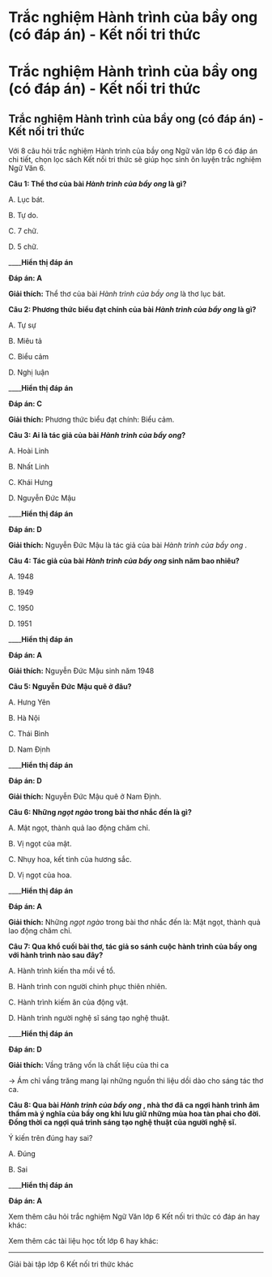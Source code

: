 # Trắc nghiệm Hành trình của bầy ong (có đáp án) - Kết nối tri thức

# Trắc nghiệm Hành trình của bầy ong (có đáp án) - Kết nối tri thức

## Trắc nghiệm Hành trình của bầy ong (có đáp án) - Kết nối tri thức

Với 8 câu hỏi trắc nghiệm Hành trình của bầy ong Ngữ văn lớp 6 có đáp án chi tiết, chọn lọc sách Kết nối tri thức sẽ giúp học sinh ôn luyện trắc nghiệm Ngữ Văn 6.

**Câu 1: Thể thơ của bài _Hành trình của bầy ong_ là gì?**

A. Lục bát.

B. Tự do.

C. 7 chữ.

D. 5 chữ.

____**Hiển thị đáp án**

**Đáp án: A**

**Giải thích:** Thể thơ của bài _Hành trình của bầy ong_ là thơ lục bát.

**Câu 2: Phương thức biểu đạt chính của bài _Hành trình của bầy ong_ là gì?**

A. Tự sự

B. Miêu tả

C. Biểu cảm

D. Nghị luận

____**Hiển thị đáp án**

**Đáp án: C**

**Giải thích:** Phương thức biểu đạt chính: Biểu cảm.

**Câu 3: Ai là tác giả của bài _Hành trình của bầy ong_?**

A. Hoài Linh

B. Nhất Linh

C. Khái Hưng

D. Nguyễn Đức Mậu

____**Hiển thị đáp án**

**Đáp án: D**

**Giải thích:** Nguyễn Đức Mậu là tác giả của bài _Hành trình của bầy ong ._

**Câu 4: Tác giả của bài _Hành trình của bầy ong_ sinh năm bao nhiêu?**

A. 1948

B. 1949

C. 1950

D. 1951

____**Hiển thị đáp án**

**Đáp án: A**

**Giải thích:** Nguyễn Đức Mậu sinh năm 1948

**Câu 5: Nguyễn Đức Mậu quê ở đâu?**

A. Hưng Yên

B. Hà Nội

C. Thái Bình

D. Nam Định

____**Hiển thị đáp án**

**Đáp án: D**

**Giải thích:** Nguyễn Đức Mậu quê ở Nam Định.

**Câu 6: Những _ngọt ngào_ trong bài thơ nhắc đến là gì?**

A. Mật ngọt, thành quả lao động chăm chỉ.

B. Vị ngọt của mật.

C. Nhụy hoa, kết tinh của hương sắc.

D. Vị ngọt của hoa.

____**Hiển thị đáp án**

**Đáp án: A**

**Giải thích:** Những _ngọt ngào_ trong bài thơ nhắc đến là: Mật ngọt, thành quả lao động chăm chỉ.

**Câu 7: Qua khổ cuối bài thơ, tác giả so sánh cuộc hành trình của bầy ong với hành trình nào sau đây?**

A. Hành trình kiến tha mồi về tổ.

B. Hành trình con người chinh phục thiên nhiên.

C. Hành trình kiếm ăn của động vật.

D. Hành trình người nghệ sĩ sáng tạo nghệ thuật.

____**Hiển thị đáp án**

**Đáp án: D**

**Giải thích:** Vầng trăng vốn là chất liệu của thi ca 

→ Ám chỉ vầng trăng mang lại những nguồn thi liệu dồi dào cho sáng tác thơ ca.

**Câu 8: Qua bài _Hành trình của bầy ong_ , nhà thơ đã ca ngợi hành trình âm thầm mà ý nghĩa của bầy ong khi lưu giữ những mùa hoa tàn phai cho đời. Đồng thời ca ngợi quá trình sáng tạo nghệ thuật của người nghệ sĩ.**

Ý kiến trên đúng hay sai?

A. Đúng

B. Sai

____**Hiển thị đáp án**

**Đáp án: A**

Xem thêm câu hỏi trắc nghiệm Ngữ Văn lớp 6 Kết nối tri thức có đáp án hay khác:

Xem thêm các tài liệu học tốt lớp 6 hay khác:

* * *

Giải bài tập lớp 6 Kết nối tri thức khác
